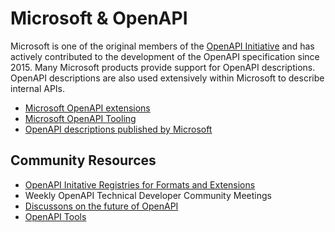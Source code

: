 # Microsoft & OpenAPI

Microsoft is one of the original members of the [OpenAPI Initiative](https://openapis.org) and has actively contributed to the development of the OpenAPI specification since 2015. Many Microsoft products provide support for OpenAPI descriptions. OpenAPI descriptions are also used extensively within Microsoft to describe internal APIs.

- [Microsoft OpenAPI extensions](extensions/index.md)
- [Microsoft OpenAPI Tooling](tools/index.md)
- [OpenAPI descriptions published by Microsoft](apis/index.md)

## Community Resources

- [OpenAPI Initative Registries for Formats and Extensions](https://spec.openapis.org/registry)
- Weekly OpenAPI Technical Developer Community Meetings
- [Discussons on the future of OpenAPI](https://github.com/oai/moonwalk/discussions)
- [OpenAPI Tools](https://openapi.tools)

